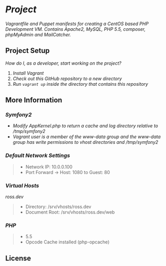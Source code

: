 # _Project_

_Vagrantfile and Puppet manifests for creating a CentOS based PHP Development VM. Contains Apache2, MySQL, PHP 5.5, composer, phpMyAdmin and MailCatcher._

## Project Setup

_How do I, as a developer, start working on the project?_ 

1. _Install Vagrant_
2. _Check out this GitHub repository to a new directory_
3. _Run `vagrant up` inside the directory that contains this repository_

## More Information

### _Symfony2_

- _Modify AppKernel.php to return a cache and log directory relative to /tmp/symfony2_
- _Vagrant user is a member of the www-data group and the www-data group has write permissions to vhost directories and /tmp/symfony2_

### _Default Network Settings_

> - Network IP: 10.0.0.100
> - Port Forward -> Host: 1080 to Guest: 80

### _Virtual Hosts_
_ross.dev_
> - Directory: /srv/vhosts/ross.dev
> - Document Root: /srv/vhosts/ross.dev/web

### _PHP_

> - 5.5
> - Opcode Cache installed (php-opcache)

## License
